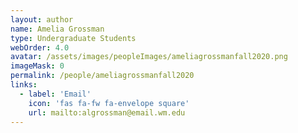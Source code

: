 ```yaml
---
layout: author
name: Amelia Grossman
type: Undergraduate Students
webOrder: 4.0
avatar: /assets/images/peopleImages/ameliagrossmanfall2020.png
imageMask: 0
permalink: /people/ameliagrossmanfall2020
links:
  - label: 'Email'
    icon: 'fas fa-fw fa-envelope square'
    url: mailto:algrossman@email.wm.edu 
---
```

